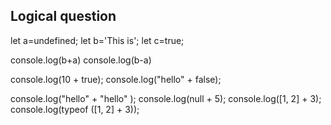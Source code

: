 ## Logical question 

let a=undefined;
let b='This is';
let c=true;

console.log(b+a)
console.log(b-a)

console.log(10 + true);
console.log("hello" + false);

console.log("hello" + "hello" );
console.log(null + 5);
console.log([1, 2] + 3);
console.log(typeof ([1, 2] + 3));


